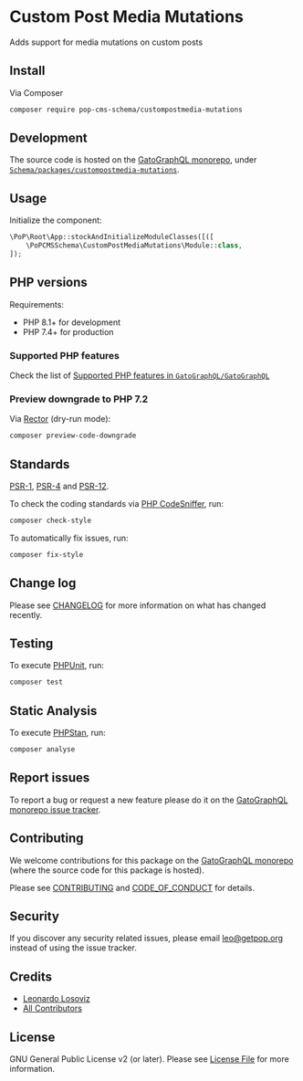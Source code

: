 # Custom Post Media Mutations

<!--
[![Build Status][ico-travis]][link-travis]
[![Quality Score][ico-code-quality]][link-code-quality]
[![Software License][ico-license]](LICENSE.md)
[![Latest Version on Packagist][ico-version]][link-packagist]
[![Coverage Status][ico-scrutinizer]][link-scrutinizer]
[![Total Downloads][ico-downloads]][link-downloads]
-->

Adds support for media mutations on custom posts

## Install

Via Composer

``` bash
composer require pop-cms-schema/custompostmedia-mutations
```

## Development

The source code is hosted on the [GatoGraphQL monorepo](https://github.com/GatoGraphQL/GatoGraphQL), under [`Schema/packages/custompostmedia-mutations`](https://github.com/GatoGraphQL/GatoGraphQL/tree/master/layers/Schema/packages/custompostmedia-mutations).

## Usage

Initialize the component:

``` php
\PoP\Root\App::stockAndInitializeModuleClasses([([
    \PoPCMSSchema\CustomPostMediaMutations\Module::class,
]);
```

## PHP versions

Requirements:

- PHP 8.1+ for development
- PHP 7.4+ for production

### Supported PHP features

Check the list of [Supported PHP features in `GatoGraphQL/GatoGraphQL`](https://github.com/GatoGraphQL/GatoGraphQL/blob/master/docs/supported-php-features.md)

### Preview downgrade to PHP 7.2

Via [Rector](https://github.com/rectorphp/rector) (dry-run mode):

```bash
composer preview-code-downgrade
```

## Standards

[PSR-1](https://www.php-fig.org/psr/psr-1), [PSR-4](https://www.php-fig.org/psr/psr-4) and [PSR-12](https://www.php-fig.org/psr/psr-12).

To check the coding standards via [PHP CodeSniffer](https://github.com/squizlabs/PHP_CodeSniffer), run:

``` bash
composer check-style
```

To automatically fix issues, run:

``` bash
composer fix-style
```

## Change log

Please see [CHANGELOG](CHANGELOG.md) for more information on what has changed recently.

## Testing

To execute [PHPUnit](https://phpunit.de/), run:

``` bash
composer test
```

## Static Analysis

To execute [PHPStan](https://github.com/phpstan/phpstan), run:

``` bash
composer analyse
```

## Report issues

To report a bug or request a new feature please do it on the [GatoGraphQL monorepo issue tracker](https://github.com/GatoGraphQL/GatoGraphQL/issues).

## Contributing

We welcome contributions for this package on the [GatoGraphQL monorepo](https://github.com/GatoGraphQL/GatoGraphQL) (where the source code for this package is hosted).

Please see [CONTRIBUTING](CONTRIBUTING.md) and [CODE_OF_CONDUCT](CODE_OF_CONDUCT.md) for details.

## Security

If you discover any security related issues, please email leo@getpop.org instead of using the issue tracker.

## Credits

- [Leonardo Losoviz][link-author]
- [All Contributors][link-contributors]

## License

GNU General Public License v2 (or later). Please see [License File](LICENSE.md) for more information.

[ico-version]: https://img.shields.io/packagist/v/pop-cms-schema/custompostmedia-mutations.svg?style=flat-square
[ico-license]: https://img.shields.io/badge/license-GPLv2-brightgreen.svg?style=flat-square
[ico-travis]: https://img.shields.io/travis/pop-cms-schema/custompostmedia-mutations/master.svg?style=flat-square
[ico-scrutinizer]: https://img.shields.io/scrutinizer/coverage/g/pop-cms-schema/custompostmedia-mutations.svg?style=flat-square
[ico-code-quality]: https://img.shields.io/scrutinizer/g/pop-cms-schema/custompostmedia-mutations.svg?style=flat-square
[ico-downloads]: https://img.shields.io/packagist/dt/pop-cms-schema/custompostmedia-mutations.svg?style=flat-square

[link-packagist]: https://packagist.org/packages/pop-cms-schema/custompostmedia-mutations
[link-travis]: https://travis-ci.org/pop-cms-schema/custompostmedia-mutations
[link-scrutinizer]: https://scrutinizer-ci.com/g/pop-cms-schema/custompostmedia-mutations/code-structure
[link-code-quality]: https://scrutinizer-ci.com/g/pop-cms-schema/custompostmedia-mutations
[link-downloads]: https://packagist.org/packages/pop-cms-schema/custompostmedia-mutations
[link-author]: https://github.com/leoloso
[link-contributors]: ../../../../../../contributors
